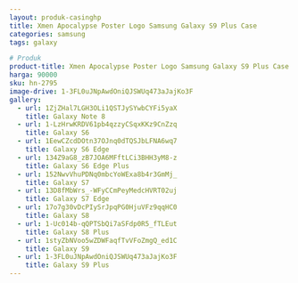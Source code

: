 ```yaml
---
layout: produk-casinghp
title: Xmen Apocalypse Poster Logo Samsung Galaxy S9 Plus Case
categories: samsung
tags: galaxy

# Produk
product-title: Xmen Apocalypse Poster Logo Samsung Galaxy S9 Plus Case
harga: 90000
sku: hn-2795
image-drive: 1-3FL0uJNpAwdOniQJSWUq473aJajKo3F
gallery:
  - url: 1ZjZHal7LGH3OLi1QSTJySYwbCYFi5yaX
    title: Galaxy Note 8
  - url: 1-LzHrwKRDV61pb4qzzyCSqxKKz9CnZzq
    title: Galaxy S6
  - url: 1EewCZcdDOtn37OJnq0dTQSJbLFNA6wq7
    title: Galaxy S6 Edge
  - url: 134Z9aG8_zB7JOA6MFftLCi3BHH3yM8-z
    title: Galaxy S6 Edge Plus
  - url: 152NwvVhuPDNq0mbcYoWExa8b4r3GmMj_
    title: Galaxy S7
  - url: 13D8fMbWrs_-WFyCCmPeyMedcHVRT02uj
    title: Galaxy S7 Edge
  - url: 17o7g30vDcPIySrJpqPG0HjuVFz9qqHC0
    title: Galaxy S8
  - url: 1-Uc014b-qQPTSbQi7aSFdp0R5_fTLEut
    title: Galaxy S8 Plus
  - url: 1styZbNVoo5wZDWFaqfTvVFoZmgQ_ed1C
    title: Galaxy S9
  - url: 1-3FL0uJNpAwdOniQJSWUq473aJajKo3F
    title: Galaxy S9 Plus
---
```

